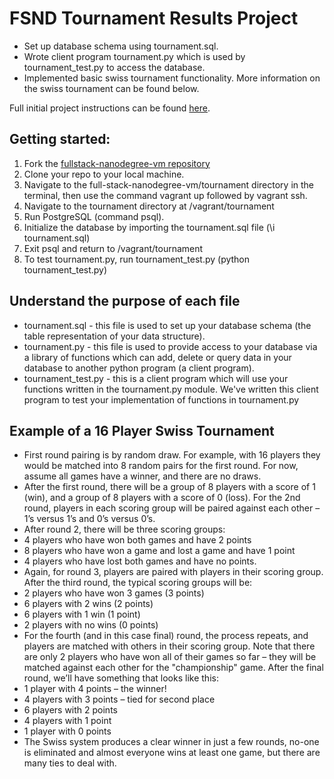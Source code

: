 # FSND Tournament Results Project

* Set up database schema using tournament.sql.
* Wrote client program tournament.py which is used by tournament_test.py to access the database.
* Implemented basic swiss tournament functionality. More information on the swiss tournament can be found below.

Full initial project instructions can be found 
[here](https://docs.google.com/document/d/16IgOm4XprTaKxAa8w02y028oBECOoB1EI1ReddADEeY/pub?embedded=true).

## Getting started:

1. Fork the [fullstack-nanodegree-vm repository](https://github.com/udacity/fullstack-nanodegree-vm)
2. Clone your repo to your local machine.
3. Navigate to the full-stack-nanodegree-vm/tournament directory in the terminal, then use the command vagrant up followed by vagrant ssh.
4. Navigate to the tournament directory at /vagrant/tournament
5. Run PostgreSQL (command psql).
6. Initialize the database by importing the tournament.sql file (\i tournament.sql)
7. Exit psql and return to /vagrant/tournament
8. To test tournament.py, run tournament_test.py (python tournament_test.py)

## Understand the purpose of each file
* tournament.sql  - this file is used to set up your database schema (the table representation of your data structure).
* tournament.py - this file is used to provide access to your database via a library of functions which can add, delete or query data in your database to another python program (a client program).
* tournament_test.py - this is a client program which will use your functions written in the tournament.py module. We've written this client program to test your implementation of functions in tournament.py


## Example of a 16 Player Swiss Tournament
* First round pairing is by random draw. For example, with 16 players they would be matched into 8 random pairs for the first round. For now, assume all games have a winner, and there are no draws.
* After the first round, there will be a group of 8 players with a score of 1 (win), and a group of 8 players with a score of 0 (loss). For the 2nd round, players in each scoring group will be paired against each other – 1’s versus 1’s and 0’s versus 0’s.
* After round 2, there will be three scoring groups:
 * 4 players who have won both games and have 2 points
 * 8 players who have won a game and lost a game and have 1 point
 * 4 players who have lost both games and have no points.
* Again, for round 3, players are paired with players in their scoring group. After the third round, the typical scoring groups will be:
 * 2 players who have won 3 games (3 points)
 * 6 players with 2 wins (2 points)
 * 6 players with 1 win (1 point)
 * 2 players with no wins (0 points)
* For the fourth (and in this case final) round, the process repeats, and players are matched with others in their scoring group. Note that there are only 2 players who have won all of their games so far – they will be matched against each other for the "championship" game. After the final round, we’ll have something that looks like this:
 * 1 player with 4 points – the winner!
 * 4 players with 3 points – tied for second place
 * 6 players with 2 points
 * 4 players with 1 point
 * 1 player with 0 points
* The Swiss system produces a clear winner in just a few rounds, no-one is eliminated and almost everyone wins at least one game, but there are many ties to deal with.
